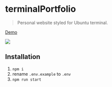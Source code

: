 # terminalPortfolio

> Personal website styled for Ubuntu terminal.

[Demo](https://cli.zachey.space)

![](https://media.discordapp.net/attachments/1110890217478557726/1125822638946799776/terminalPortfolio.png)

## Installation

1. `npm i`
2. rename `.env.example` to `.env`
3. `npm run start`
